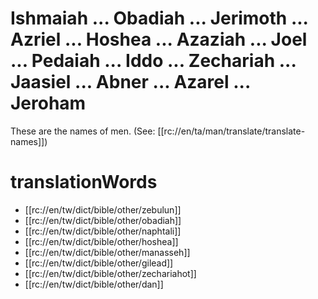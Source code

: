 # Ishmaiah ... Obadiah ... Jerimoth ... Azriel ... Hoshea ... Azaziah ... Joel ... Pedaiah ... Iddo ... Zechariah ... Jaasiel ... Abner ... Azarel ... Jeroham

These are the names of men. (See: [[rc://en/ta/man/translate/translate-names]])

# translationWords

* [[rc://en/tw/dict/bible/other/zebulun]]
* [[rc://en/tw/dict/bible/other/obadiah]]
* [[rc://en/tw/dict/bible/other/naphtali]]
* [[rc://en/tw/dict/bible/other/hoshea]]
* [[rc://en/tw/dict/bible/other/manasseh]]
* [[rc://en/tw/dict/bible/other/gilead]]
* [[rc://en/tw/dict/bible/other/zechariahot]]
* [[rc://en/tw/dict/bible/other/dan]]